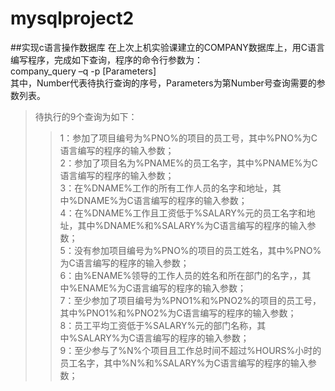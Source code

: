 # mysqlproject2
##实现c语言操作数据库
在上次上机实验课建立的COMPANY数据库上，用C语言编写程序，完成如下查询，程序的命令行参数为：<br>
company_query –q <Number> -p [Parameters] <br>
其中，Number代表待执行查询的序号，Parameters为第Number号查询需要的参数列表。<br>
>	待执行的9个查询为如下：<br>
>>1：参加了项目编号为%PNO%的项目的员工号，其中%PNO%为C语言编写的程序的输入参数；<br>
>>2：参加了项目名为%PNAME%的员工名字，其中%PNAME%为C语言编写的程序的输入参数；<br>
>>3：在%DNAME%工作的所有工作人员的名字和地址，其中%DNAME%为C语言编写的程序的输入参数；<br>
>>4：在%DNAME%工作且工资低于%SALARY%元的员工名字和地址，其中%DNAME%和%SALARY%为C语言编写的程序的输入参数；<br>
>>5：没有参加项目编号为%PNO%的项目的员工姓名，其中%PNO%为C语言编写的程序的输入参数；<br>
>>6：由%ENAME%领导的工作人员的姓名和所在部门的名字，，其中%ENAME%为C语言编写的程序的输入参数；<br>
>>7：至少参加了项目编号为%PNO1%和%PNO2%的项目的员工号，其中%PNO1%和%PNO2%为C语言编写的程序的输入参数；<br>
>>8：员工平均工资低于%SALARY%元的部门名称，其中%SALARY%为C语言编写的程序的输入参数；<br>
>>9：至少参与了%N%个项目且工作总时间不超过%HOURS%小时的员工名字，其中%N%和%SALARY%为C语言编写的程序的输入参数；<br>

